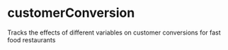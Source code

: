 # customerConversion
Tracks the effects of different variables on customer conversions for fast food restaurants
